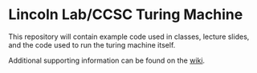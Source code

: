 # Lincoln Lab/CCSC Turing Machine

This repository will contain example code used in classes, lecture slides, and the code used to run the turing machine itself.

Additional supporting information can be found on the [wiki](https://github.com/jlepird/turing/wiki).

